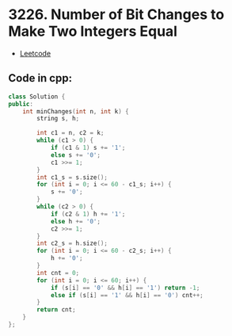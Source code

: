 # 3226. Number of Bit Changes to Make Two Integers Equal
- [Leetcode](https://leetcode.com/problems/number-of-bit-changes-to-make-two-integers-equal/description/)
## Code in cpp:
```cpp
class Solution {
public:
    int minChanges(int n, int k) {
        string s, h;

        int c1 = n, c2 = k;
        while (c1 > 0) {
            if (c1 & 1) s += '1';
            else s += '0';
            c1 >>= 1;
        }
        int c1_s = s.size();
        for (int i = 0; i <= 60 - c1_s; i++) {
            s += '0';
        }
        while (c2 > 0) {
            if (c2 & 1) h += '1';
            else h += '0';
            c2 >>= 1;
        }
        int c2_s = h.size();
        for (int i = 0; i <= 60 - c2_s; i++) {
            h += '0';
        }
        int cnt = 0;
        for (int i = 0; i <= 60; i++) {
            if (s[i] == '0' && h[i] == '1') return -1;
            else if (s[i] == '1' && h[i] == '0') cnt++;
        }
        return cnt;
    }
};
```
